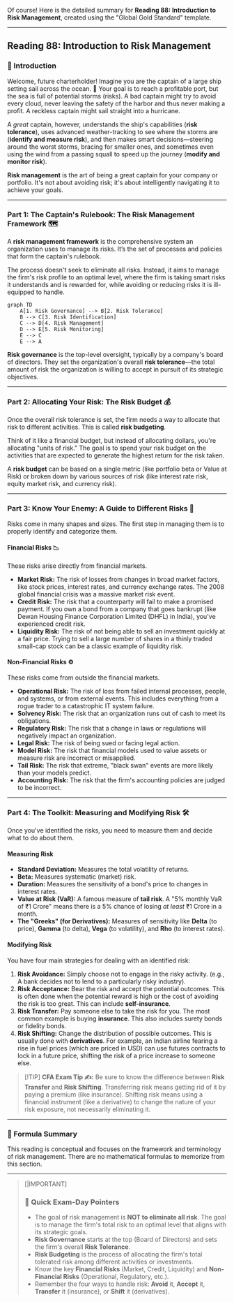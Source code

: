 Of course\! Here is the detailed summary for **Reading 88: Introduction to Risk Management**, created using the "Global Gold Standard" template.

-----

## Reading 88: Introduction to Risk Management

### 🎯 Introduction

Welcome, future charterholder\! Imagine you are the captain of a large ship setting sail across the ocean. 🚢 Your goal is to reach a profitable port, but the sea is full of potential storms (risks). A bad captain might try to avoid every cloud, never leaving the safety of the harbor and thus never making a profit. A reckless captain might sail straight into a hurricane.

A *great* captain, however, understands the ship's capabilities (**risk tolerance**), uses advanced weather-tracking to see where the storms are (**identify and measure risk**), and then makes smart decisions—steering around the worst storms, bracing for smaller ones, and sometimes even using the wind from a passing squall to speed up the journey (**modify and monitor risk**).

**Risk management** is the art of being a great captain for your company or portfolio. It's not about avoiding risk; it's about intelligently navigating it to achieve your goals.

-----

### Part 1: The Captain's Rulebook: The Risk Management Framework 🗺️

A **risk management framework** is the comprehensive system an organization uses to manage its risks. It’s the set of processes and policies that form the captain's rulebook.

The process doesn't seek to eliminate all risks. Instead, it aims to manage the firm's risk profile to an optimal level, where the firm is taking smart risks it understands and is rewarded for, while avoiding or reducing risks it is ill-equipped to handle.

```mermaid
graph TD
    A[1. Risk Governance] --> B[2. Risk Tolerance]
    B --> C[3. Risk Identification]
    C --> D[4. Risk Management]
    D --> E[5. Risk Monitoring]
    E --> C
    E --> A
```

**Risk governance** is the top-level oversight, typically by a company's board of directors. They set the organization's overall **risk tolerance**—the total amount of risk the organization is willing to accept in pursuit of its strategic objectives.

-----

### Part 2: Allocating Your Risk: The Risk Budget 💰

Once the overall risk tolerance is set, the firm needs a way to allocate that risk to different activities. This is called **risk budgeting**.

Think of it like a financial budget, but instead of allocating dollars, you're allocating "units of risk." The goal is to spend your risk budget on the activities that are expected to generate the highest return for the risk taken.

A **risk budget** can be based on a single metric (like portfolio beta or Value at Risk) or broken down by various sources of risk (like interest rate risk, equity market risk, and currency risk).

-----

### Part 3: Know Your Enemy: A Guide to Different Risks 🦁

Risks come in many shapes and sizes. The first step in managing them is to properly identify and categorize them.

#### **Financial Risks 📉**

These risks arise directly from financial markets.

  * **Market Risk:** The risk of losses from changes in broad market factors, like stock prices, interest rates, and currency exchange rates. The 2008 global financial crisis was a massive market risk event.
  * **Credit Risk:** The risk that a counterparty will fail to make a promised payment. If you own a bond from a company that goes bankrupt (like Dewan Housing Finance Corporation Limited (DHFL) in India), you've experienced credit risk.
  * **Liquidity Risk:** The risk of not being able to sell an investment quickly at a fair price. Trying to sell a large number of shares in a thinly traded small-cap stock can be a classic example of liquidity risk.

#### **Non-Financial Risks ⚙️**

These risks come from outside the financial markets.

  * **Operational Risk:** The risk of loss from failed internal processes, people, and systems, or from external events. This includes everything from a rogue trader to a catastrophic IT system failure.
  * **Solvency Risk:** The risk that an organization runs out of cash to meet its obligations.
  * **Regulatory Risk:** The risk that a change in laws or regulations will negatively impact an organization.
  * **Legal Risk:** The risk of being sued or facing legal action.
  * **Model Risk:** The risk that financial models used to value assets or measure risk are incorrect or misapplied.
  * **Tail Risk:** The risk that extreme, "black swan" events are more likely than your models predict.
  * **Accounting Risk:** The risk that the firm's accounting policies are judged to be incorrect.

-----

### Part 4: The Toolkit: Measuring and Modifying Risk 🛠️

Once you've identified the risks, you need to measure them and decide what to do about them.

#### **Measuring Risk**

  * **Standard Deviation:** Measures the total volatility of returns.
  * **Beta:** Measures systematic (market) risk.
  * **Duration:** Measures the sensitivity of a bond's price to changes in interest rates.
  * **Value at Risk (VaR):** A famous measure of **tail risk**. A "5% monthly VaR of ₹1 Crore" means there is a 5% chance of losing *at least* ₹1 Crore in a month.
  * **The "Greeks" (for Derivatives):** Measures of sensitivity like **Delta** (to price), **Gamma** (to delta), **Vega** (to volatility), and **Rho** (to interest rates).

#### **Modifying Risk**

You have four main strategies for dealing with an identified risk:

1.  **Risk Avoidance:** Simply choose not to engage in the risky activity. (e.g., A bank decides not to lend to a particularly risky industry).
2.  **Risk Acceptance:** Bear the risk and accept the potential outcomes. This is often done when the potential reward is high or the cost of avoiding the risk is too great. This can include **self-insurance**.
3.  **Risk Transfer:** Pay someone else to take the risk for you. The most common example is buying **insurance**. This also includes surety bonds or fidelity bonds.
4.  **Risk Shifting:** Change the distribution of possible outcomes. This is usually done with **derivatives**. For example, an Indian airline fearing a rise in fuel prices (which are priced in USD) can use futures contracts to lock in a future price, shifting the risk of a price increase to someone else.

> [\!TIP]
> **CFA Exam Tip ✍️:** Be sure to know the difference between **Risk Transfer** and **Risk Shifting**. Transferring risk means getting rid of it by paying a premium (like insurance). Shifting risk means using a financial instrument (like a derivative) to change the nature of your risk exposure, not necessarily eliminating it.

-----

### 🧪 Formula Summary

This reading is conceptual and focuses on the framework and terminology of risk management. There are no mathematical formulas to memorize from this section.

-----

> [|IMPORTANT]
>
> ### 🎯 Quick Exam-Day Pointers
>
>   * The goal of risk management is **NOT to eliminate all risk**. The goal is to manage the firm's total risk to an optimal level that aligns with its strategic goals.
>   * **Risk Governance** starts at the top (Board of Directors) and sets the firm's overall **Risk Tolerance**.
>   * **Risk Budgeting** is the process of allocating the firm's total tolerated risk among different activities or investments.
>   * Know the key **Financial Risks** (Market, Credit, Liquidity) and **Non-Financial Risks** (Operational, Regulatory, etc.).
>   * Remember the four ways to handle risk: **Avoid** it, **Accept** it, **Transfer** it (insurance), or **Shift** it (derivatives).